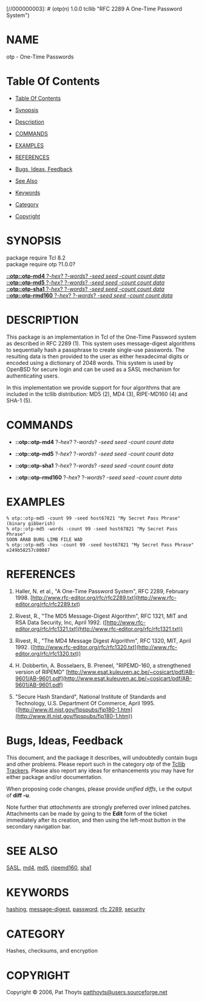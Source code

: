 
[//000000001]: # (otp - RFC 2289 A One-Time Password System)
[//000000002]: # (Generated from file 'otp.man' by tcllib/doctools with format 'markdown')
[//000000003]: # (otp(n) 1.0.0 tcllib "RFC 2289 A One-Time Password System")

# NAME

otp - One-Time Passwords

# <a name='toc'></a>Table Of Contents

  -  [Table Of Contents](#toc)

  -  [Synopsis](#synopsis)

  -  [Description](#section1)

  -  [COMMANDS](#section2)

  -  [EXAMPLES](#section3)

  -  [REFERENCES](#section4)

  -  [Bugs, Ideas, Feedback](#section5)

  -  [See Also](#see-also)

  -  [Keywords](#keywords)

  -  [Category](#category)

  -  [Copyright](#copyright)

# <a name='synopsis'></a>SYNOPSIS

package require Tcl 8.2  
package require otp ?1.0.0?  

[__::otp::otp-md4__ ?*-hex*? ?*-words*? *-seed seed* *-count count* *data*](#1)  
[__::otp::otp-md5__ ?*-hex*? ?*-words*? *-seed seed* *-count count* *data*](#2)  
[__::otp::otp-sha1__ ?*-hex*? ?*-words*? *-seed seed* *-count count* *data*](#3)  
[__::otp::otp-rmd160__ ?*-hex*? ?*-words*? *-seed seed* *-count count* *data*](#4)  

# <a name='description'></a>DESCRIPTION

This package is an implementation in Tcl of the One-Time Password system as
described in RFC 2289 (1). This system uses message-digest algorithms to
sequentially hash a passphrase to create single-use passwords. The resulting
data is then provided to the user as either hexadecimal digits or encoded using
a dictionary of 2048 words. This system is used by OpenBSD for secure login and
can be used as a SASL mechanism for authenticating users.

In this implementation we provide support for four algorithms that are included
in the tcllib distribution: MD5 (2), MD4 (3), RIPE-MD160 (4) and SHA-1 (5).

# <a name='section2'></a>COMMANDS

  - <a name='1'></a>__::otp::otp-md4__ ?*-hex*? ?*-words*? *-seed seed* *-count count* *data*

  - <a name='2'></a>__::otp::otp-md5__ ?*-hex*? ?*-words*? *-seed seed* *-count count* *data*

  - <a name='3'></a>__::otp::otp-sha1__ ?*-hex*? ?*-words*? *-seed seed* *-count count* *data*

  - <a name='4'></a>__::otp::otp-rmd160__ ?*-hex*? ?*-words*? *-seed seed* *-count count* *data*

# <a name='section3'></a>EXAMPLES

    % otp::otp-md5 -count 99 -seed host67821 "My Secret Pass Phrase"
    (binary gibberish)
    % otp::otp-md5 -words -count 99 -seed host67821 "My Secret Pass Phrase"
    SOON ARAB BURG LIMB FILE WAD
    % otp::otp-md5 -hex -count 99 -seed host67821 "My Secret Pass Phrase"
    e249b58257c80087

# <a name='section4'></a>REFERENCES

  1. Haller, N. et al., "A One-Time Password System", RFC 2289, February 1998.
     [http://www.rfc-editor.org/rfc/rfc2289.txt](http://www.rfc-editor.org/rfc/rfc2289.txt)

  1. Rivest, R., "The MD5 Message-Digest Algorithm", RFC 1321, MIT and RSA Data
     Security, Inc, April 1992.
     ([http://www.rfc-editor.org/rfc/rfc1321.txt](http://www.rfc-editor.org/rfc/rfc1321.txt))

  1. Rivest, R., "The MD4 Message Digest Algorithm", RFC 1320, MIT, April 1992.
     ([http://www.rfc-editor.org/rfc/rfc1320.txt](http://www.rfc-editor.org/rfc/rfc1320.txt))

  1. H. Dobbertin, A. Bosselaers, B. Preneel, "RIPEMD-160, a strengthened
     version of RIPEMD"
     [http://www.esat.kuleuven.ac.be/~cosicart/pdf/AB-9601/AB-9601.pdf](http://www.esat.kuleuven.ac.be/~cosicart/pdf/AB-9601/AB-9601.pdf)

  1. "Secure Hash Standard", National Institute of Standards and Technology,
     U.S. Department Of Commerce, April 1995.
     ([http://www.itl.nist.gov/fipspubs/fip180-1.htm](http://www.itl.nist.gov/fipspubs/fip180-1.htm))

# <a name='section5'></a>Bugs, Ideas, Feedback

This document, and the package it describes, will undoubtedly contain bugs and
other problems. Please report such in the category *otp* of the [Tcllib
Trackers](http://core.tcl.tk/tcllib/reportlist). Please also report any ideas
for enhancements you may have for either package and/or documentation.

When proposing code changes, please provide *unified diffs*, i.e the output of
__diff -u__.

Note further that *attachments* are strongly preferred over inlined patches.
Attachments can be made by going to the __Edit__ form of the ticket immediately
after its creation, and then using the left-most button in the secondary
navigation bar.

# <a name='see-also'></a>SEE ALSO

[SASL](../sasl/sasl.md), [md4](../md4/md4.md), [md5](../md5/md5.md),
[ripemd160](../ripemd/ripemd160.md), [sha1](../sha1/sha1.md)

# <a name='keywords'></a>KEYWORDS

[hashing](../../../../index.md#hashing),
[message-digest](../../../../index.md#message_digest),
[password](../../../../index.md#password), [rfc
2289](../../../../index.md#rfc_2289), [security](../../../../index.md#security)

# <a name='category'></a>CATEGORY

Hashes, checksums, and encryption

# <a name='copyright'></a>COPYRIGHT

Copyright &copy; 2006, Pat Thoyts <patthoyts@users.sourceforge.net>
